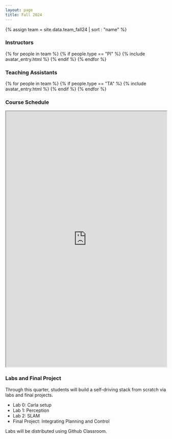```yaml
---
layout: page
title: Fall 2024
---
```


{% assign team = site.data.team_fall24 | sort : "name" %}

### Instructors

<div class="clearfix">
{% for people in team %} 
    {% if people.type == "PI" %} 
        {% include avatar_entry.html %} 
    {% endif %} 
{% endfor %}
</div>

### Teaching Assistants
<div class="clearfix">
{% for people in team %} 
    {% if people.type == "TA" %} 
        {% include avatar_entry.html %} 
    {% endif %} 
{% endfor %}
</div>

### Course Schedule

<iframe style="width:100%; height:800px; overflow:hidden" src="https://docs.google.com/spreadsheets/d/15o_EVgNsjzJ_fZS8cByltvMLfS9i4vWgnHybF4IHdhY/pubhtml?gid=0&amp;single=true&amp;widget=true&amp;headers=false"></iframe>

### Labs and Final Project
Through this quarter, students will build a self-driving stack from scratch via labs and final projects.

- Lab 0: Carla setup
- Lab 1: Perception
- Lab 2: SLAM
- Final Project: Integrating Planning and Control

Labs will be distributed using Github Classroom.